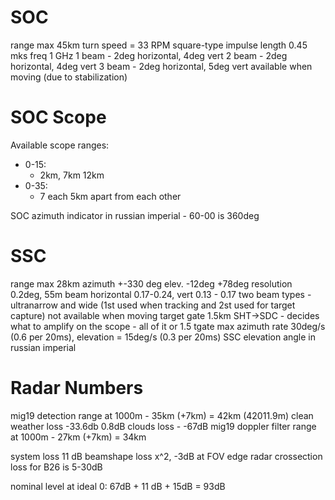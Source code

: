 # SOC
range max 45km
turn speed = 33 RPM
square-type impulse length 0.45 mks
freq 1 GHz
1 beam - 2deg horizontal, 4deg vert
2 beam - 2deg horizontal, 4deg vert
3 beam - 2deg horizontal, 5deg vert
available when moving (due to stabilization)

# SOC Scope
Available scope ranges: 
* 0-15:
    * 2km, 7km 12km
* 0-35:
    * 7 each 5km apart from each other

SOC azimuth indicator in russian imperial - 60-00 is 360deg

# SSC
range max 28km
azimuth +-330 deg
elev. -12deg +78deg
resolution 0.2deg, 55m
beam horizontal 0.17-0.24, vert 0.13 - 0.17
two beam types - ultranarrow and wide (1st used when tracking and 2st used for target capture)
not available when moving
target gate 1.5km
SHT->SDC - decides what to amplify on the scope - all of it or 1.5 tgate
max azimuth rate 30deg/s (0.6 per 20ms), elevation = 15deg/s (0.3 per 20ms)
SSC elevation angle in russian imperial

# Radar Numbers
mig19 detection range at 1000m - 35km (+7km) = 42km (42011.9m)
clean weather loss -33.6db
0.8dB clouds loss - -67dB
mig19 doppler filter range at 1000m - 27km (+7km) = 34km

system loss 11 dB
beamshape loss x^2, -3dB at FOV edge
radar crossection loss for B26 is 5-30dB

nominal level at ideal 0:
67dB + 11 dB + 15dB = 93dB
